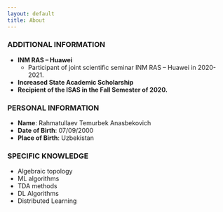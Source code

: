 ```yaml
---
layout: default
title: About
---
```


### ADDITIONAL INFORMATION

- **INM RAS – Huawei**
  - Participant of joint scientific seminar INM RAS – Huawei in 2020-2021.
- **Increased State Academic Scholarship**
- **Recipient of the ISAS in the Fall Semester of 2020.**

### PERSONAL INFORMATION

- **Name**: Rahmatullaev Temurbek Anasbekovich
- **Date of Birth**: 07/09/2000
- **Place of Birth**: Uzbekistan

### SPECIFIC KNOWLEDGE

- Algebraic topology
- ML algorithms
- TDA methods
- DL Algorithms
- Distributed Learning